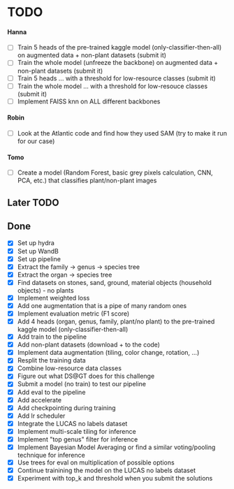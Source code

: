 # TODO

#### Hanna
- [ ] Train 5 heads of the pre-trained kaggle model (only-classifier-then-all) on augmented data + non-plant datasets (submit it)
- [ ] Train the whole model (unfreeze the backbone) on augmented data + non-plant datasets (submit it)
- [ ] Train 5 heads ... with a threshold for low-resource classes (submit it)
- [ ] Train the whole model ... with a threshold for low-resouce classes (submit it)
- [ ] Implement FAISS knn on ALL different backbones

#### Robin
- [ ] Look at the Atlantic code and find how they used SAM (try to make it run for our case)
      
#### Tomo
- [ ] Create a model (Random Forest, basic grey pixels calculation, CNN, PCA, etc.) that classifies plant/non-plant images

## Later TODO

## Done
- [x] Set up hydra
- [x] Set up WandB
- [x] Set up pipeline
- [x] Extract the family -> genus -> species tree
- [x] Extract the organ -> species tree
- [x] Find datasets on stones, sand, ground, material objects (household objects) - no plants
- [x] Implement weighted loss
- [x] Add one augmentation that is a pipe of many random ones
- [x] Implement evaluation metric (F1 score)
- [x] Add 4 heads (organ, genus, family, plant/no plant) to the pre-trained kaggle model (only-classifier-then-all)
- [x] Add train to the pipeline
- [x] Add non-plant datasets (download + to the code)
- [x] Implement data augmentation (tiling, color change, rotation, ...)
- [x] Resplit the training data
- [x] Combine low-resource data classes
- [x] Figure out what DS@GT does for this challenge
- [x] Submit a model (no train) to test our pipeline
- [x] Add eval to the pipeline
- [x] Add accelerate
- [x] Add checkpointing during training
- [x] Add lr scheduler
- [x] Integrate the LUCAS no labels dataset
- [x] Implement multi-scale tiling for inference
- [x] Implement "top genus" filter for inference
- [x] Implement Bayesian Model Averaging or find a similar voting/pooling technique for inference
- [x] Use trees for eval on multiplication of possible options
- [x] Continue trainining the model on the LUCAS no labels dataset
- [x] Experiment with top_k and threshold when you submit the solutions

